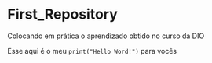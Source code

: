 # First_Repository

Colocando em prática o aprendizado obtido no curso da DIO

Esse aqui é o meu `print("Hello Word!")` para vocês
